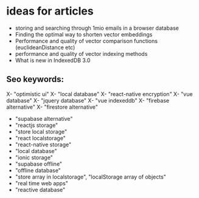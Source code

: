 # ideas for articles


- storing and searching through 1mio emails in a browser database
- Finding the optimal way to shorten vector embeddings
- Performance and quality of vector comparison functions (euclideanDistance etc)
- performance and quality of vector indexing methods
- What is new in IndexedDB 3.0

## Seo keywords:

X- "optimistic ui"
X- "local database"
X- "react-native encryption"
X- "vue database"
X- "jquery database"
X- "vue indexeddb"
X- "firebase alternative"
X- "firestore alternative" 

- "supabase alternative"
- "reactjs storage"
- "store local storage"
- "react localstorage"
- "react-native storage"
- "local database"
- "ionic storage"
- "supabase offline"
- "offline database"
- "store array in localstorage", "localStorage array of objects"
- "real time web apps"
- "reactive database"
